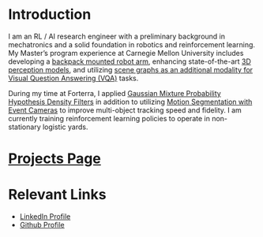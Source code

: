 # Introduction

I am an RL / AI research engineer with a preliminary background in mechatronics and a solid foundation in robotics and reinforcement learning. My Master’s program experience at Carnegie Mellon University includes developing a [backpack mounted robot arm](/pages/coborg.md), enhancing state-of-the-art [3D perception models](https://vlrproject.wordpress.com/), and utilizing [scene graphs as an additional modality for Visual Question Answering (VQA)](/pages/gqa.md) tasks. 

During my time at Forterra, I applied [Gaussian Mixture Probability Hypothesis Density Filters](https://ba-ngu.vo-au.com/vo/VM_GMPHD_SP06.pdf) in addition to utilizing [Motion Segmentation with Event Cameras](https://arxiv.org/pdf/1904.01293) to improve multi-object tracking speed and fidelity. I am currently training reinforcement learning policies to operate in non-stationary logistic yards. 

# [Projects Page](/pages/projects.md)

# Relevant Links
- [LinkedIn Profile](https://www.linkedin.com/in/fengxiang1/)
- [Github Profile](https://github.com/jasonxiang1)
